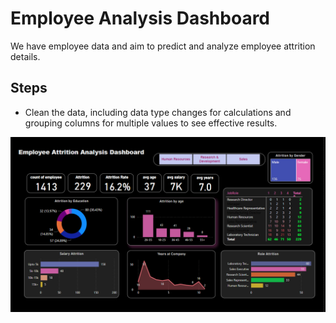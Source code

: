 # Employee Analysis Dashboard

We have employee data and aim to predict and analyze employee attrition details.

## Steps
- Clean the data, including data type changes for calculations and grouping columns for multiple values to see effective results.

![Employee Attrition Dashboard](https://raw.githubusercontent.com/jgchoure19/Employee-Attrition-DashBoard/main/Emp_Attrition.png)
